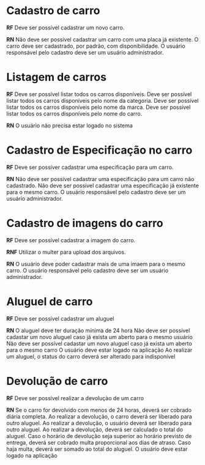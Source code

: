 # Cadastro de carro
**RF** 
Deve ser possível cadastrar um novo carro.

**RN** 
Não deve ser possivel cadastrar um carro com uma placa já existente.
O carro deve ser cadastrado, por padrão, com disponibilidade.
O usuário responsável pelo cadastro deve ser um usuário administrador.


# Listagem de carros

**RF**
Deve ser possível listar todos os carros disponíveis.
Deve ser possível listar todos os carros disponíveis pelo nome da categoria.
Deve ser possível listar todos os carros disponíveis pelo nome da marca.
Deve ser possível listar todos os carros disponíveis pelo nome do carro.

**RN**
O usuário não precisa estar logado no sistema


# Cadastro de Especificação no carro

**RF**
Deve ser possíver cadastrar uma especificação para um carro.

**RN**
Não deve ser possível cadastrar uma especificação para um carro não cadastrado.
Não deve ser possível cadastrar uma especificação já existente para o mesmo carro.
O usuário responsável pelo cadastro deve ser um usuário administrador.


# Cadastro de imagens do carro

**RF**
Deve ser possível cadastrar a imagem do carro.

**RNF**
Utilizar o multer para upload dos arquivos.

**RN**
O usuário deve poder cadastrar mais de uma imaem para o mesmo carro.
O usuário responsável pelo cadastro deve ser um usuário administrador.


# Aluguel de carro

**RF**
Deve ser possível cadastrar um aluguel

**RN**
O aluguel deve ter duração mínima de 24 hora
Não deve ser possível cadastar um novo aluguel caso já exista um aberto para o mesmo usuário
Não deve ser possível cadastar um novo aluguel caso já exista um aberto para o mesmo carro
O usuário deve estar logado na aplicação
Ao realizar um aluguel, o status do carro deverá ser alterado para indisponível

# Devolução de carro

**RF**
Deve ser possivel realizar a devoluçào de um carro

**RN**
Se o carro for devolvido com menos de 24 horas, deverá ser cobrado diária completa.
Ao realizar a devolução, o carro deverá ser liberado para outro aluguel.
Ao realizar a devolução, o usuário deverá ser liberado para outro aluguel.
Ao realizar a devolução, deverá ser calculado o total do aluguel.
Caso o horário de devolução seja superior ao horário previsto de entrega, deverá ser cobrado multa proporcional aos dias de atraso.
Caso haja multa, deverá ser somado ao total do aluguel.
O usuário deve estar logado na aplicação